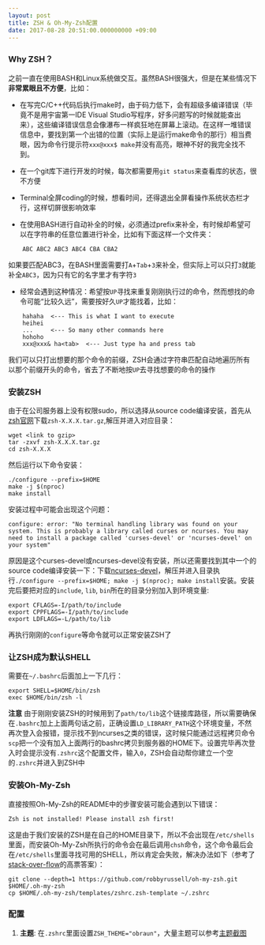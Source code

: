 ```yaml
---
layout: post
title: ZSH & Oh-My-Zsh配置
date: 2017-08-28 20:51:00.000000000 +09:00
---
```


### Why ZSH？
之前一直在使用BASH和Linux系统做交互。虽然BASH很强大，但是在某些情况下**非常累眼且不方便**，比如：

* 在写完C/C++代码后执行make时，由于码力低下，会有超级多编译错误（毕竟不是用宇宙第一IDE Visual Studio写程序，好多问题写的时候就能查出来），这些编译错误信息会像瀑布一样疯狂地在屏幕上滚动。在这样一堆错误信息中，要找到第一个出错的位置（实际上是运行make命令的那行）相当费眼，因为命令行提示符`xxx@xxx$ make`并没有高亮，眼神不好的我完全找不到。

* 在一个git库下进行开发的时候，每次都需要用`git status`来查看库的状态，很不方便

* Terminal全屏coding的时候，想看时间，还得退出全屏看操作系统状态栏才行，这样切屏很影响效率

* 在使用BASH进行自动补全的时候，必须通过prefix来补全，有时候却希望可以在字符串的任意位置进行补全，比如有下面这样一个文件夹：
```    
    ABC ABC2 ABC3 ABC4 CBA CBA2
```
如果要匹配ABC3，在BASH里面需要打`A`+`Tab`+`3`来补全，但实际上可以只打`3`就能补全`ABC3`，因为只有它的名字里才有字符`3`

* 经常会遇到这种情况：希望按`UP`寻找来重复刚刚执行过的命令，然而想找的命令可能“比较久远”，需要按好久`UP`才能找着，比如：
```
    hahaha  <--- This is what I want to execute
    heihei
    ...     <--- So many other commands here
    hohoho
    xxx@xxx& ha<tab>  <--- Just type ha and press tab
```
我们可以只打出想要的那个命令的前缀，ZSH会通过字符串匹配自动地遍历所有以那个前缀开头的命令，省去了不断地按`UP`去寻找想要的命令的操作

### 安装ZSH
由于在公司服务器上没有权限sudo，所以选择从source code编译安装，首先从[zsh官网](http://zsh.sourceforge.net/Arc/source.html)下载`zsh-X.X.X.tar.gz`,解压并进入对应目录：

    wget <link to gzip>
    tar -zxvf zsh-X.X.X.tar.gz
    cd zsh-X.X.X

然后运行以下命令安装：

    ./configure --prefix=$HOME
    make -j $(nproc)
    make install

安装过程中可能会出现这个问题：

    configure: error: "No terminal handling library was found on your system. This is probably a library called curses or ncurses. You may need to install a package called 'curses-devel' or 'ncurses-devel' on your system"

原因是这个curses-devel或ncurses-devel没有安装，所以还需要找到其中一个的source code编译安装一下：下载[ncurses-devel](https://launchpad.net/ubuntu/+source/ncurses/)，解压并进入目录执行`./configure --prefix=$HOME; make -j $(nproc); make install`安装。安装完后要把对应的`include`, `lib`, `bin`所在的目录分别加入到环境变量:

    export CFLAGS=-I/path/to/include
    export CPPFLAGS=-I/path/to/include
    export LDFLAGS=-L/path/to/lib

再执行刚刚的`configure`等命令就可以正常安装ZSH了

### 让ZSH成为默认SHELL
需要在`~/.bashrc`后面加上一下几行：

    export SHELL=$HOME/bin/zsh
    exec $HOME/bin/zsh -l

**注意** 由于刚刚安装ZSH的时候用到了`path/to/lib`这个链接库路径，所以需要确保在`.bashrc`加上上面两句话之前，正确设置`LD_LIBRARY_PATH`这个环境变量，不然再次登入会报错，提示找不到ncurses之类的错误，这时候只能通过远程拷贝命令`scp`把一个没有加入上面两行的bashrc拷贝到服务器的HOME下。设置完毕再次登入时会提示没有`.zshrc`这个配置文件，输入`0`，ZSH会自动帮你建立一个空的`.zshrc`并进入到ZSH中

### 安装Oh-My-Zsh
直接按照Oh-My-Zsh的README中的步骤安装可能会遇到以下错误：

    Zsh is not installed! Please install zsh first!

这是由于我们安装的ZSH是在自己的HOME目录下，所以不会出现在`/etc/shells`里面，而安装Oh-My-Zsh所执行的命令会在最后调用`chsh`命令，这个命令最后会在`/etc/shells`里面寻找可用的SHELL，所以肯定会失败，解决办法如下（参考了[stack-over-flow](https://superuser.com/questions/1114732/how-do-i-install-oh-my-zsh-with-a-custom-zsh-install/1114839)的高票答案）：

    git clone --depth=1 https://github.com/robbyrussell/oh-my-zsh.git $HOME/.oh-my-zsh
    cp $HOME/.oh-my-zsh/templates/zshrc.zsh-template ~/.zshrc


### 配置
1. **主题**: 在`.zshrc`里面设置`ZSH_THEME="obraun"`，大量主题可以参考[主题截图](https://github.com/robbyrussell/oh-my-zsh/wiki/themes)
